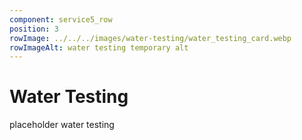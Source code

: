 ```yaml
---
component: service5_row
position: 3
rowImage: ../../../images/water-testing/water_testing_card.webp
rowImageAlt: water testing temporary alt
---
```

#  Water Testing

placeholder water testing